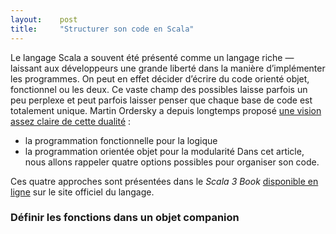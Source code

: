```yaml
---
layout:    post
title:     "Structurer son code en Scala"
---
```


Le langage Scala a souvent été présenté comme un langage riche — laissant aux développeurs une grande liberté dans la
manière d’implémenter les programmes. On peut en effet décider d’écrire du code orienté objet, fonctionnel ou les deux.
Ce vaste champ des possibles laisse parfois un peu perplexe et peut parfois laisser penser que chaque base de code est
totalement unique. Martin Ordersky a depuis longtemps proposé [une vision assez claire de cette dualité][fpoop-fusion] :
- la programmation fonctionnelle pour la logique
- la programmation orientée objet pour la modularité
  Dans cet article, nous allons rappeler quatre options possibles pour organiser son code.

Ces quatre approches sont présentées dans le _Scala 3 Book_ [disponible en ligne][how-to-organize-functionality] sur le
site officiel du langage.

### Définir les fonctions dans un objet companion

[fpoop-fusion]: https://docs.scala-lang.org/scala3/book/why-scala-3.html#1-fpoop-fusion
[how-to-organize-functionality]: https://docs.scala-lang.org/scala3/book/domain-modeling-fp.html#how-to-organize-functionality